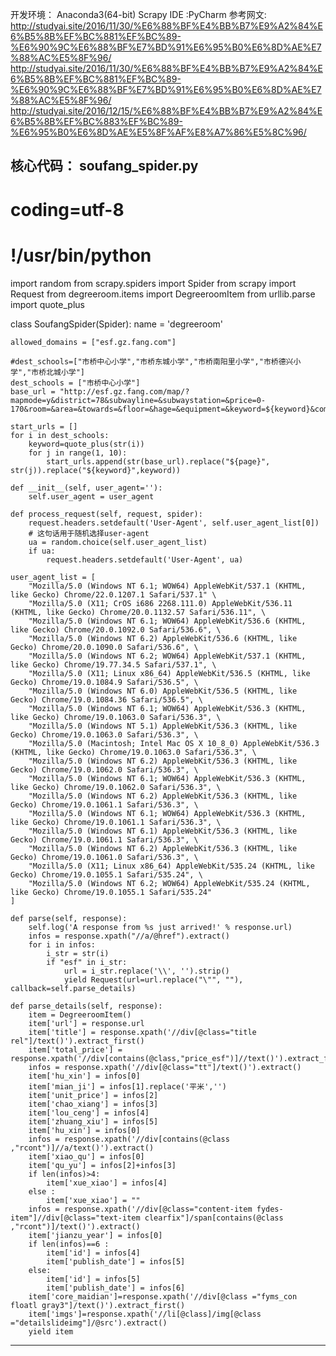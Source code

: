 
开发环境： Anaconda3(64-bit) Scrapy
IDE :PyCharm
参考网文:
http://studyai.site/2016/11/30/%E6%88%BF%E4%BB%B7%E9%A2%84%E6%B5%8B%EF%BC%881%EF%BC%89-%E6%90%9C%E6%88%BF%E7%BD%91%E6%95%B0%E6%8D%AE%E7%88%AC%E5%8F%96/
http://studyai.site/2016/11/30/%E6%88%BF%E4%BB%B7%E9%A2%84%E6%B5%8B%EF%BC%881%EF%BC%89-%E6%90%9C%E6%88%BF%E7%BD%91%E6%95%B0%E6%8D%AE%E7%88%AC%E5%8F%96/
http://studyai.site/2016/12/15/%E6%88%BF%E4%BB%B7%E9%A2%84%E6%B5%8B%EF%BC%883%EF%BC%89-%E6%95%B0%E6%8D%AE%E5%8F%AF%E8%A7%86%E5%8C%96/

核心代码：
soufang_spider.py
----------------------------------------------------------
# coding=utf-8
# !/usr/bin/python
import random
from scrapy.spiders import Spider
from scrapy import Request
from degreeroom.items import DegreeroomItem
from urllib.parse import quote_plus

class SoufangSpider(Spider):
    name = 'degreeroom'

    allowed_domains = ["esf.gz.fang.com"]

    #dest_schools=["市桥中心小学","市桥东城小学","市桥南阳里小学","市桥德兴小学","市桥北城小学"]
    dest_schools = ["市桥中心小学"]
    base_url = "http://esf.gz.fang.com/map/?mapmode=y&district=78&subwayline=&subwaystation=&price=0-170&room=&area=&towards=&floor=&hage=&equipment=&keyword=${keyword}&comarea=&orderby=16&isyouhui=&newCode=&houseNum=&schoolDist=&schoolid=&ecshop=&groupedmode=4&PageNo=${page}&zoom=16&a=ajaxSearch&city=gz&searchtype=&housetag=81";

    start_urls = []
    for i in dest_schools:
        keyword=quote_plus(str(i))
        for j in range(1, 10):
            start_urls.append(str(base_url).replace("${page}", str(j)).replace("${keyword}",keyword))

    def __init__(self, user_agent=''):
        self.user_agent = user_agent

    def process_request(self, request, spider):
        request.headers.setdefault('User-Agent', self.user_agent_list[0])
        # 这句话用于随机选择user-agent
        ua = random.choice(self.user_agent_list)
        if ua:
            request.headers.setdefault('User-Agent', ua)

    user_agent_list = [
        "Mozilla/5.0 (Windows NT 6.1; WOW64) AppleWebKit/537.1 (KHTML, like Gecko) Chrome/22.0.1207.1 Safari/537.1" \
        "Mozilla/5.0 (X11; CrOS i686 2268.111.0) AppleWebKit/536.11 (KHTML, like Gecko) Chrome/20.0.1132.57 Safari/536.11", \
        "Mozilla/5.0 (Windows NT 6.1; WOW64) AppleWebKit/536.6 (KHTML, like Gecko) Chrome/20.0.1092.0 Safari/536.6", \
        "Mozilla/5.0 (Windows NT 6.2) AppleWebKit/536.6 (KHTML, like Gecko) Chrome/20.0.1090.0 Safari/536.6", \
        "Mozilla/5.0 (Windows NT 6.2; WOW64) AppleWebKit/537.1 (KHTML, like Gecko) Chrome/19.77.34.5 Safari/537.1", \
        "Mozilla/5.0 (X11; Linux x86_64) AppleWebKit/536.5 (KHTML, like Gecko) Chrome/19.0.1084.9 Safari/536.5", \
        "Mozilla/5.0 (Windows NT 6.0) AppleWebKit/536.5 (KHTML, like Gecko) Chrome/19.0.1084.36 Safari/536.5", \
        "Mozilla/5.0 (Windows NT 6.1; WOW64) AppleWebKit/536.3 (KHTML, like Gecko) Chrome/19.0.1063.0 Safari/536.3", \
        "Mozilla/5.0 (Windows NT 5.1) AppleWebKit/536.3 (KHTML, like Gecko) Chrome/19.0.1063.0 Safari/536.3", \
        "Mozilla/5.0 (Macintosh; Intel Mac OS X 10_8_0) AppleWebKit/536.3 (KHTML, like Gecko) Chrome/19.0.1063.0 Safari/536.3", \
        "Mozilla/5.0 (Windows NT 6.2) AppleWebKit/536.3 (KHTML, like Gecko) Chrome/19.0.1062.0 Safari/536.3", \
        "Mozilla/5.0 (Windows NT 6.1; WOW64) AppleWebKit/536.3 (KHTML, like Gecko) Chrome/19.0.1062.0 Safari/536.3", \
        "Mozilla/5.0 (Windows NT 6.2) AppleWebKit/536.3 (KHTML, like Gecko) Chrome/19.0.1061.1 Safari/536.3", \
        "Mozilla/5.0 (Windows NT 6.1; WOW64) AppleWebKit/536.3 (KHTML, like Gecko) Chrome/19.0.1061.1 Safari/536.3", \
        "Mozilla/5.0 (Windows NT 6.1) AppleWebKit/536.3 (KHTML, like Gecko) Chrome/19.0.1061.1 Safari/536.3", \
        "Mozilla/5.0 (Windows NT 6.2) AppleWebKit/536.3 (KHTML, like Gecko) Chrome/19.0.1061.0 Safari/536.3", \
        "Mozilla/5.0 (X11; Linux x86_64) AppleWebKit/535.24 (KHTML, like Gecko) Chrome/19.0.1055.1 Safari/535.24", \
        "Mozilla/5.0 (Windows NT 6.2; WOW64) AppleWebKit/535.24 (KHTML, like Gecko) Chrome/19.0.1055.1 Safari/535.24"
    ]

    def parse(self, response):
        self.log('A response from %s just arrived!' % response.url)
        infos = response.xpath("//a/@href").extract()
        for i in infos:
            i_str = str(i)
            if "esf" in i_str:
                url = i_str.replace('\\', '').strip()
                yield Request(url=url.replace("\"", ""), callback=self.parse_details)

    def parse_details(self, response):
        item = DegreeroomItem()
        item['url'] = response.url
        item['title'] = response.xpath('//div[@class="title rel"]/text()').extract_first()
        item['total_price'] = response.xpath('//div[contains(@class,"price_esf")]//text()').extract_first()
        infos = response.xpath('//div[@class="tt"]/text()').extract()
        item['hu_xin'] = infos[0]
        item['mian_ji'] = infos[1].replace('平米','')
        item['unit_price'] = infos[2]
        item['chao_xiang'] = infos[3]
        item['lou_ceng'] = infos[4]
        item['zhuang_xiu'] = infos[5]
        item['hu_xin'] = infos[0]
        infos = response.xpath('//div[contains(@class ,"rcont")]//a/text()').extract()
        item['xiao_qu'] = infos[0]
        item['qu_yu'] = infos[2]+infos[3]
        if len(infos)>4:
            item['xue_xiao'] = infos[4]
        else :
            item['xue_xiao'] = ""
        infos = response.xpath('//div[@class="content-item fydes-item"]//div[@class="text-item clearfix"]/span[contains(@class ,"rcont")]/text()').extract()
        item['jianzu_year'] = infos[0]
        if len(infos)==6 :
            item['id'] = infos[4]
            item['publish_date'] = infos[5]
        else:
            item['id'] = infos[5]
            item['publish_date'] = infos[6]
        item['core_maidian']=response.xpath('//div[@class ="fyms_con floatl gray3"]/text()').extract_first()
        item['imgs']=response.xpath('//li[@class]/img[@class ="detailslideimg"]/@src').extract()
        yield item
----------------------------------------------------------
